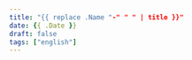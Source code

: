 ```yaml
---
title: "{{ replace .Name "-" " " | title }}"
date: {{ .Date }}
draft: false
tags: ["english"]
---
```

